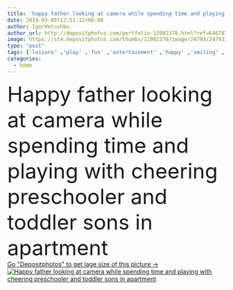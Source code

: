 ```yaml
---
title: 'happy father looking at camera while spending time and playing with cheering preschooler and toddler sons in apartment'
date: 2019-03-05T12:51:12+00:00
author: IgorVetushko
author_url: http://depositphotos.com/portfolio-12982378.html?ref=64678756
image: https://st4.depositphotos.com/thumbs/12982378/image/24793/247931792/api_thumb_450.jpg?forcejpeg=true
type: "post"
tags: ['leisure' ,'play' ,'fun' ,'entertainment' ,'happy' ,'smiling' ,'people' ,'cheering' ,'cute' ,'caucasian' ,'smile' ,'boys' ,'family' ,'male' ,'man' ,'childhood' ,'children' ,'kids' ,'toy' ,'adorable' ,'interior' ,'home' ,'playing' ,'together' ,'togetherness' ,'preschooler' ,'indoors' ,'toddler' ,'apartment' ,'handsome' ,'parent' ,'excited' ,'sofa' ,'excitement' ,'dad' ,'father' ,'couch' ,'brothers' ,'cheer' ,'siblings' ,'parenthood' ,'fatherhood' ,'sons' ,'daddy' ,'looking at camera' ,'toy car' ,'spending time' ,'hands in air' ]
categories: 
  - home
---
```

<div aling="center">
            <font size="60"> Happy father looking at camera while spending time and playing with cheering preschooler and toddler sons in apartment</font>   
</div>
<div>
    <a href='https://depositphotos.com/247931792/stock-photo-happy-father-looking-camera-while.html?ref=64678756' target=_blank > Go "Depositphotos" to get lage size of this picture ->
        <img href='https://depositphotos.com/247931792/stock-photo-happy-father-looking-camera-while.html?ref=64678756' src='https://st4.depositphotos.com/12982378/24793/i/950/depositphotos_247931792-stock-photo-happy-father-looking-camera-while.jpg?forcejpeg=true' alt='Happy father looking at camera while spending time and playing with cheering preschooler and toddler sons in apartment' >
    </a>
</div>
